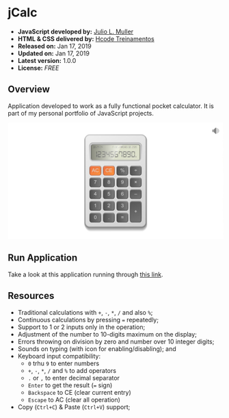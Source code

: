 
# jCalc

- **JavaScript developed by:** [Julio L. Muller](https://www.jjsolutions.net/)
- **HTML & CSS delivered by:** [Hcode Treinamentos](https://www.hcode.com.br)
- **Released on:** Jan 17, 2019
- **Updated on:** Jan 17, 2019
- **Latest version:** 1.0.0
- **License:** *FREE*

## Overview

Application developed to work as a fully functional pocket calculator. It is part of my personal portfolio of JavaScript projects.

![Diagrama Relacional de 'PHMoney_CoreAdmin'](./assets/images/app-overview.jpg)

## Run Application

Take a look at this application running through [this link](http://jcalc.jjsolutions.net/).

## Resources

- Traditional calculations with `+`, `-`, `*`, `/` and also `%`;
- Continuous calculations by pressing `=` repeatedly;
- Support to 1 or 2 inputs only in the operation;
- Adjustment of the number to 10-digits maximum on the display;
- Errors throwing on division by zero and number over 10 integer digits;
- Sounds on typing (with icon for enabling/disabling); and
- Keyboard input compatibility:
  - `0` trhu `9` to enter numbers
  - `+`, `-`, `*`, `/` and `%` to add operators
  - `.` or `,` to enter decimal separator
  - `Enter` to get the result (`=` sign)
  - `Backspace` to CE (clear current entry)
  - `Escape` to AC (clear all operation)
- Copy (`Ctrl+C`) & Paste (`Ctrl+V`) support;
